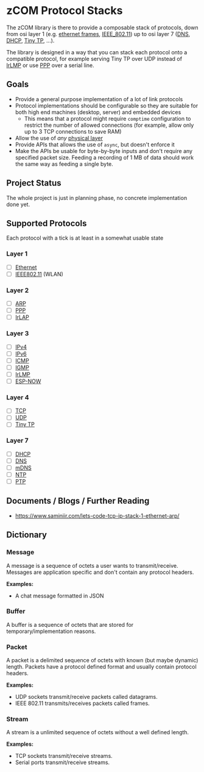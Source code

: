 # zCOM Protocol Stacks

The zCOM library is there to provide a composable stack of protocols, down from osi layer 1 (e.g. [ethernet frames](https://en.wikipedia.org/wiki/Ethernet_frame), [IEEE_802.11](https://en.wikipedia.org/wiki/IEEE_802.11)) up to osi layer 7 ([DNS](https://en.wikipedia.org/wiki/Domain_Name_System), [DHCP](https://en.wikipedia.org/wiki/Dynamic_Host_Configuration_Protocol), [Tiny TP](https://en.wikipedia.org/wiki/Infrared_Data_Association#Tiny_TP), ...).

The library is designed in a way that you can stack each protocol onto a compatible protocol, for example serving Tiny TP over UDP instead of [IrLMP](https://en.wikipedia.org/wiki/Infrared_Data_Association#IrLMP) or use [PPP](https://en.wikipedia.org/wiki/Point-to-Point_Protocol) over a serial line.

## Goals

- Provide a general purpose implementation of a lot of link protocols
- Protocol implementations should be configurable so they are suitable for both high end machines (desktop, server) and embedded devices
  - This means that a protocol might require `comptime` configuration to restrict the number of allowed connections (for example, allow only up to 3 TCP connections to save RAM)
- Allow the use of _any_ [physical layer](https://en.wikipedia.org/wiki/Physical_layer)
- Provide APIs that allows the use of `async`, but doesn't enforce it
- Make the APIs be usable for byte-by-byte inputs and don't require any specified packet size. Feeding a recording of 1 MB of data should work the same way as feeding a single byte.

## Project Status

The whole project is just in planning phase, no concrete implementation done yet.

## Supported Protocols

Each protocol with a tick is at least in a somewhat usable state

### Layer 1

- [ ] [Ethernet](https://en.wikipedia.org/wiki/Ethernet_frame)
- [ ] [IEEE802.11](https://en.wikipedia.org/wiki/802.11_Frame_Types) (WLAN)

### Layer 2

- [ ] [ARP](https://en.wikipedia.org/wiki/Address_Resolution_Protocol)
- [ ] [PPP](https://en.wikipedia.org/wiki/Point-to-Point_Protocol)
- [ ] [IrLAP](https://en.wikipedia.org/wiki/Infrared_Data_Association#IrLAP)

### Layer 3

- [ ] [IPv4](https://en.wikipedia.org/wiki/IPv4)
- [ ] [IPv6](https://en.wikipedia.org/wiki/IPv6)
- [ ] [ICMP](https://en.wikipedia.org/wiki/Internet_Control_Message_Protocol)
- [ ] [IGMP](https://en.wikipedia.org/wiki/Internet_Group_Management_Protocol)
- [ ] [IrLMP](https://en.wikipedia.org/wiki/Infrared_Data_Association#IrLMP)
- [ ] [ESP-NOW](https://docs.espressif.com/projects/esp-idf/en/latest/esp32/api-reference/network/esp_now.html)

### Layer 4

- [ ] [TCP](https://en.wikipedia.org/wiki/Transmission_Control_Protocol)
- [ ] [UDP](https://en.wikipedia.org/wiki/User_Datagram_Protocol)
- [ ] [Tiny TP](https://en.wikipedia.org/wiki/Infrared_Data_Association#Tiny_TP)

### Layer 7

- [ ] [DHCP](https://en.wikipedia.org/wiki/Dynamic_Host_Configuration_Protocol)
- [ ] [DNS](https://en.wikipedia.org/wiki/Domain_Name_System)
- [ ] [mDNS](https://en.wikipedia.org/wiki/Multicast_DNS)
- [ ] [NTP](https://en.wikipedia.org/wiki/Network_Time_Protocol)
- [ ] [PTP](https://en.wikipedia.org/wiki/Precision_Time_Protocol)

## Documents / Blogs / Further Reading

- https://www.saminiir.com/lets-code-tcp-ip-stack-1-ethernet-arp/

## Dictionary

### Message

A message is a sequence of octets a user wants to transmit/receive. Messages are application specific and don't contain any protocol headers.

**Examples:**

- A chat message formatted in JSON

### Buffer

A buffer is a sequence of octets that are stored for temporary/implementation reasons.

### Packet

A packet is a delimited sequence of octets with known (but maybe dynamic) length. Packets have a protocol defined format and usually contain protocol headers.

**Examples:**

- UDP sockets transmit/receive packets called datagrams.
- IEEE 802.11 transmits/receives packets called frames.

### Stream

A stream is a unlimited sequence of octets without a well defined length.

**Examples:**

- TCP sockets transmit/receive streams.
- Serial ports transmit/receive streams.

